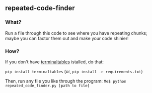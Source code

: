 ## repeated-code-finder

### What?

Run a file through this code to see where you have repeating chunks; maybe you can factor them out and make your code shinier!

### How?
If you don't have [terminaltables](//github.com/Robpol86/terminaltables) istalled, do that:

`pip install terminaltables`
(or, `pip install -r requirements.txt`)

Then, run any file you like through the program:
`Me$ python repeated_code_finder.py [path to file]`